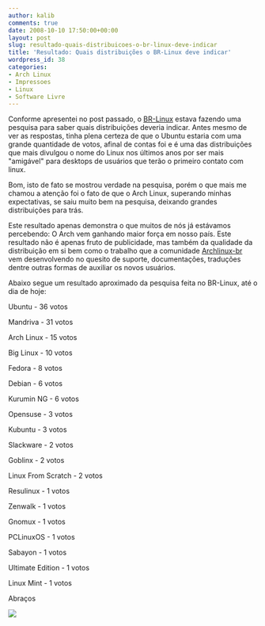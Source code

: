 ```yaml
---
author: kalib
comments: true
date: 2008-10-10 17:50:00+00:00
layout: post
slug: resultado-quais-distribuicoes-o-br-linux-deve-indicar
title: 'Resultado: Quais distribuições o BR-Linux deve indicar'
wordpress_id: 38
categories:
- Arch Linux
- Impressoes
- Linux
- Software Livre
---
```


Conforme apresentei no post passado, o [BR-Linux](http://br-linux.org/2008/ajude-a-escolher-que-distribuicoes-o-br-linux-deve-recomendar/) estava fazendo uma pesquisa para saber quais distribuições deveria indicar. Antes mesmo de ver as respostas, tinha plena certeza de que o Ubuntu estaria com uma grande quantidade de votos, afinal de contas foi e é uma das distribuições que mais divulgou o nome do Linux nos últimos anos por ser mais "amigável" para desktops de usuários que terão o primeiro contato com linux.




Bom, isto de fato se mostrou verdade na pesquisa, porém o que mais me chamou a atenção foi o fato de que o Arch Linux, superando minhas expectativas, se saiu muito bem na pesquisa, deixando grandes distribuições para trás.




Este resultado apenas demonstra o que muitos de nós já estávamos percebendo: O Arch vem ganhando maior força em nosso país. Este resultado não é apenas fruto de publicidade, mas também da qualidade da distribuição em si bem como o trabalho que a comunidade [Archlinux-br](http://archlinux-br.org/) vem desenvolvendo no quesito de suporte, documentações, traduções dentre outras formas de auxiliar os novos usuários.




Abaixo segue um resultado aproximado da pesquisa feita no BR-Linux, até o dia de hoje:




Ubuntu - 36 votos  

Mandriva - 31 votos  

Arch Linux - 15 votos




Big Linux - 10 votos  

Fedora - 8 votos  

Debian - 6 votos  

Kurumin NG - 6 votos  

Opensuse - 3 votos  

Kubuntu - 3 votos  

Slackware - 2 votos  

Goblinx - 2 votos  

Linux From Scratch - 2 votos  

Resulinux - 1 votos  

Zenwalk - 1 votos  

Gnomux - 1 votos  

PCLinuxOS - 1 votos  

Sabayon - 1 votos  

Ultimate Edition - 1 votos  

Linux Mint - 1 votos




Abraços




![](http://img376.imageshack.us/img376/8000/userbar635980sd7.gif)



